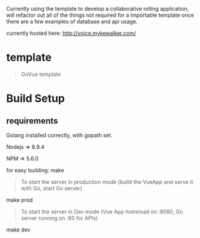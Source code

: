 Currently using the template to develop a collaborative rolling application, will refactor out all of the things not required for a importable template once there are a few examples of database and api usage.

currently hosted here: http://voice.mykewalker.com/

# template

> GoVue template

# Build Setup
## requirements

Golang installed correctly, with gopath set.

Nodejs => 8.9.4

NPM => 5.6.0

for easy building: make


>To start the server in production mode (build the VueApp and serve it with Go, start Go server)

make prod

>To start the server in Dev mode (Vue App hotreload on :8080, Go server running on :80 for APIs)

make dev

